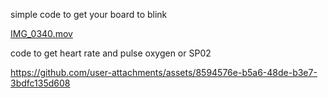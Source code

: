 simple code to get your board to blink

[IMG_0340.mov](https://github.com/user-attachments/assets/e0e87098-e684-4d2a-b19b-89a7041ba5ad
)

code to get heart rate and pulse oxygen or SP02

https://github.com/user-attachments/assets/8594576e-b5a6-48de-b3e7-3bdfc135d608

